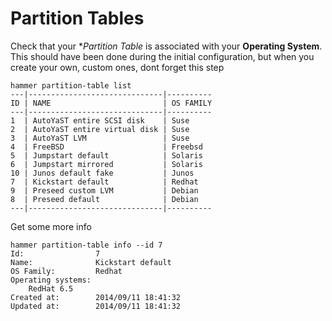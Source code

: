 # Partition Tables

Check that your **Partition Table* is associated with your **Operating System**. This should have been done during the initial configuration, but when you create your own, custom ones, dont forget this step

```
hammer partition-table list
---|------------------------------|----------
ID | NAME                         | OS FAMILY
---|------------------------------|----------
1  | AutoYaST entire SCSI disk    | Suse
2  | AutoYaST entire virtual disk | Suse
3  | AutoYaST LVM                 | Suse
4  | FreeBSD                      | Freebsd
5  | Jumpstart default            | Solaris
6  | Jumpstart mirrored           | Solaris
10 | Junos default fake           | Junos
7  | Kickstart default            | Redhat
9  | Preseed custom LVM           | Debian
8  | Preseed default              | Debian
---|------------------------------|----------
```

Get some more info

```
hammer partition-table info --id 7
Id:                7
Name:              Kickstart default
OS Family:         Redhat
Operating systems:
    RedHat 6.5
Created at:        2014/09/11 18:41:32
Updated at:        2014/09/11 18:41:32

```
